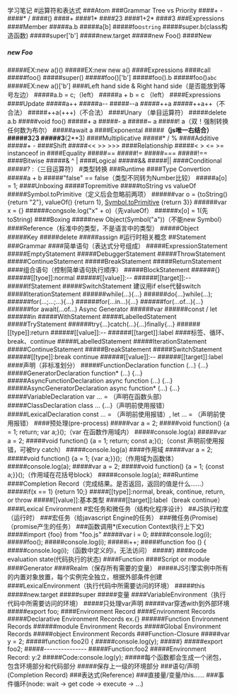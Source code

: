 学习笔记
#运算符和表达式
###Atom
###Grammar Tree vs Priority
####+ -
####* /
####()
####+
####1*
####23
####1+2*
####3
###Expressions
####Member
#####a.b
#####a[b]
#####foo`string`
#####super.b(class构造函数)
#####super['b']
#####new.target
#####new Foo()
####New
##### new Foo
#####EX:new a()()
#####EX:new new a()
####Expressions
####call
#####foo()
#####super()
#####foo()['b']
#####foo().b
#####foo()`abc`
#####EX:new a()['b']
####Left hand side & Right hand side（是否能放到等号左边）
#####a.b = c;（left）
#####a + b = c （left）
####Expressions
####Update
#####a++
#####a--
#####--a
#####++a
#####++a++（不合法）
#####++a(+++)（不合法）
####Unary （单目运算符）
#####delete a.b
#####void foo()
#####+ a
#####- a
#####~ a
#####! a（双！强制转换任何数为布尔）
#####await a
####Exponental
#####**（js唯一右结合）
#####3**2**3
#####3**(2**3)
####Multiplicative
#####* / %
####Additive
#####+ -
####Shift
#####<< >> >>>
####Relationship
#####< > <= >= instanceof in
####Equality
#####==
#####!=
#####===
#####!==
####Bitwise
#####& ^ |
####Logical
#####&&
#####||
####Conditional
#####? :（三目运算符）
#类型转换
###Runtime
####Type Convertion
#####a + b
#####"false" == false（类型不同转为Number比较）
#####a[o] = 1;
####Unboxing
#####Topremitive
#####toString vs valueOf
#####Symbol.toPrimitive（定义后会忽略前两项）
######var o = {toString() {return "2"}, valueOf() {return 1}, [Symbol.toPrimitive]() {return 3}}
######var x = {}
######congsole.log("x" + o)（先valueOf）
######x[o] = 1(先toString)
####Boxing
#####new Object(Symbol("a"))（不能new Symbol）
####Reference（标准中的类型，不是语言中的类型）
#####Object
#####Key
#####delete
#####assign
#运行时相关概念
##Statement
###Grammar
####简单语句（表达式分号组成）
#####ExpressionStatement
#####EmptyStatement
#####DebuggerStatement
#####ThrowStatement
#####ContinueStatement
#####BreakStatement
#####ReturnStatement
####组合语句（控制简单语句执行顺序）
#####BlockStatement
######{}
######[[tyoe]]:normal
######[[value]]:--
######[[target]]:--
#####IfStatement
#####SwitchStatement 建议用if else代替switch
#####IterationStatement
######while(...){...}
######do{...}while(...);
######for(...;...;...){...}
######for(...in...){...}
######for(...of...){...}
######for await(...of...) Async Generator
######var
######const / let
######in
#####WithStatement
#####LabelledStatement
#####TryStatement
######try{...}catch(...){...}finally{...}
######[[type]]:return
######[[value]]:--
######[[target]]:label
####标签、循环、break、continue
#####LabelledStatement
#####IterationStatement
#####ContinueStatement
#####BreakStatement
#####SwitchStatement
######[[type]]:break continue
######[[value]]:--
######[[target]]:label
####声明（非标准划分）
#####FunctionDeclaration function (...) {...}
#####GeneratorDeclaration function* (...) {...}
#####AsyncFunctionDeclaration async function (...) {...}
#####AsyncGeneratorDeclaration async function* (...) {...}
#####VariableDeclaration var ... = （声明在函数头部）
#####ClassDeclaration class ... {...}（声明前使用报错）
#####LexicalDeclaration const ... = （声明前使用报错）, let ... = （声明前使用报错）
####预处理(pre-process)
#####var a = 2;
#####void function() {a = 1; return; var a;}();（var 在函数作用域内）
#####console.log(a)
#####var a = 2;
#####void function() {a = 1; return; const a;}();（const 声明前使用报错，可被try catch）
#####console.log(a)
####作用域
#####var a = 2;
#####void function() {a = 1; {var a;}}();（作用域为函数体）
#####console.log(a);
#####var a = 2;
#####void function() {a = 1; {const a;}}();（作用域在花括号block）
#####console.log(a);
###Runtime
####Completion Record（完成结果。是否返回，返回的值是什么……）
#####if(x == 1) {return 10;}
#####[[type]]:normal, break, continue, return, or throw
#####[[value]]:基本类型
#####[[target]]:label（break continue）
####Lexical Environment
#宏任务和微任务（结构化程序设计）
##JS执行粒度（运行时）
###宏任务（给javascript Engine的任务）
###微任务(Promise)（promise产生的任务）
###函数调用*(Execution Context执行上下文)
#####import {foo} from "foo.js"
#####var i = 0;
#####console.log(i);
#####foo();
#####console.log(i);
#####i++;
#####function foo () {
#####console.log(i);（函数中定义的i，无法访问）
#####}
####code evaluation state(代码执行的状态)
####Function
####Script or module
####Generator
####Realm（保存所有需要的变量）
#####JS引擎实例中所有的内置对象放置，每个实例完全独立，根据外部条件创建
####LexicalEnvironment（执行代码中所需要访问的环境）
#####this
#####new.target
#####super
#####变量
####VariableEnvironment（执行代码中所需要访问的环境）
#####只处理var声明
#####var穿透with到外部环境
#####export foo;
####Environment Record
####Environment Records
#####Declarative Environment Records ex.{}
######Function Environment Records
######module Environment Records
#####Global Environment Records
#####object Environment Records
###Function-Closure
#####var y = 2;
#####function foo2() {
#####console.log(y);
#####}
#####export foo2;
#####---------------
#####Function:foo2
#####Environment Record: y:2
#####Code:console.log(y);
#####每个函数都会生成一个闭包，包含环境部分和代码部分
#####保存上一级的环境部分
###语句/声明(Completion Record)
###表达式(Reference)
###直接量/变量/this......
###事件循环(node: wait -> get code -> execute -> ...)
